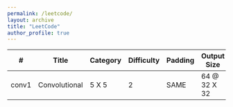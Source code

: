 ```yaml
---
permalink: /leetcode/
layout: archive
title: "LeetCode"
author_profile: true
---
```


| # | Title         | Category | Difficulty | Padding | Output Size  |
| --------   | ------------- | ----------- | ------ | ------- | ------------ |
| conv1      | Convolutional |  5 X 5      |   2    |  SAME   | 64 @ 32 X 32 |
